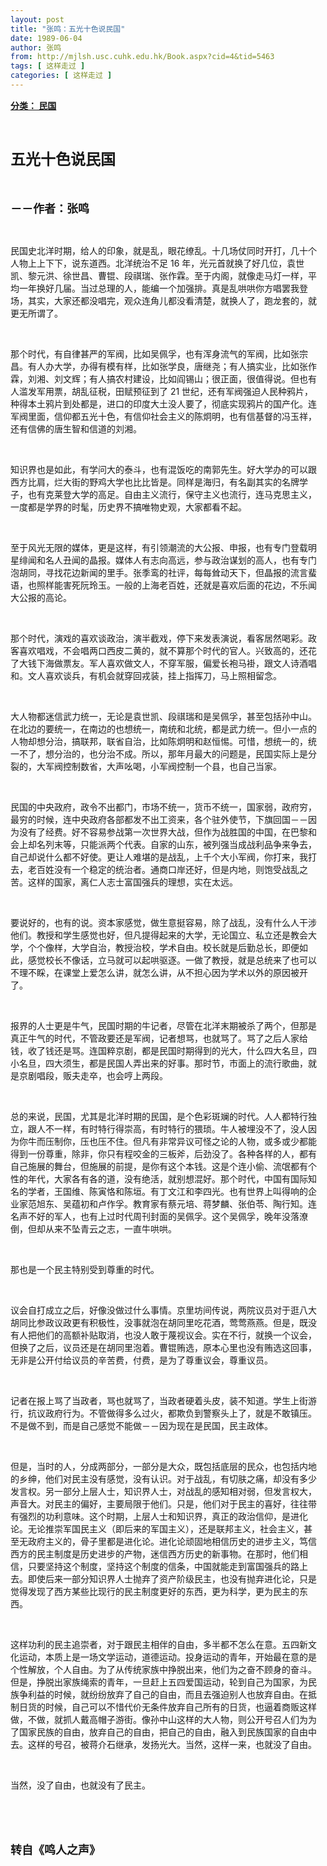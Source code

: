 ```yaml
---
layout: post
title: "张鸣：五光十色说民国"
date: 1989-06-04
author: 张鸣
from: http://mjlsh.usc.cuhk.edu.hk/Book.aspx?cid=4&tid=5463
tags: [ 这样走过 ]
categories: [ 这样走过 ]
---
```


<div style="margin: 15px 10px 10px 0px;">
 <div>
  <span id="ctl00_ContentPlaceHolder1_chapter1_SubjectLabel" style="font-weight:bold;text-decoration:underline;">
   分类： 民国
  </span>
 </div>
 <p class="p1">
  <b>
   <font size="5">
    <span class="s1">
    </span>
    <br/>
   </font>
  </b>
 </p>
 <p class="p2">
  <span class="s1">
   <b>
    <font size="5">
     五光十色说民国
    </font>
   </b>
  </span>
 </p>
 <p class="p1">
  <b>
   <font size="4">
    <span class="s1">
    </span>
    <br/>
   </font>
  </b>
 </p>
 <p class="p2">
  <span class="s1">
   <b>
    <font size="4">
     －－作者：张鸣
    </font>
   </b>
  </span>
 </p>
 <p class="p1">
  <span class="s1">
  </span>
  <br/>
 </p>
 <p class="p2">
  <span class="s1">
   民国史北洋时期，给人的印象，就是乱，眼花缭乱。十几场仗同时开打，几十个人物上上下下，说东道西。北洋统治不足
  </span>
  <span class="s2">
   16
  </span>
  <span class="s1">
   年，光元首就换了好几位，袁世凯、黎元洪、徐世昌、曹锟、段祺瑞、张作霖。至于内阁，就像走马灯一样，平均一年换好几届。当过总理的人，能编一个加强排。真是乱哄哄你方唱罢我登场，其实，大家还都没唱完，观众连角儿都没看清楚，就换人了，跑龙套的，就更无所谓了。
  </span>
 </p>
 <p class="p1">
  <span class="s1">
  </span>
  <br/>
 </p>
 <p class="p2">
  <span class="s1">
   那个时代，有自律甚严的军阀，比如吴佩孚，也有浑身流气的军阀，比如张宗昌。有人办大学，办得有模有样，比如张学良，唐继尧；有人搞实业，比如张作霖，刘湘、刘文辉；有人搞农村建设，比如阎锡山；很正面，很值得说。但也有人滥发军用票，胡乱征税，田赋预征到了
  </span>
  <span class="s2">
   21
  </span>
  <span class="s1">
   世纪，还有军阀强迫人民种鸦片，种得本土鸦片到处都是，进口的印度大土没人要了，彻底实现鸦片的国产化。连军阀里面，信仰都五光十色，有信仰社会主义的陈炯明，也有信基督的冯玉祥，还有信佛的唐生智和信道的刘湘。
  </span>
 </p>
 <p class="p1">
  <span class="s1">
  </span>
  <br/>
 </p>
 <p class="p2">
  <span class="s1">
   知识界也是如此，有学问大的泰斗，也有混饭吃的南郭先生。好大学办的可以跟西方比肩，烂大街的野鸡大学也比比皆是。同样是海归，有名副其实的名牌学子，也有克莱登大学的高足。自由主义流行，保守主义也流行，连马克思主义，一度都是学界的时髦，历史界不搞唯物史观，大家都看不起。
  </span>
 </p>
 <p class="p1">
  <span class="s1">
  </span>
  <br/>
 </p>
 <p class="p2">
  <span class="s1">
   至于风光无限的媒体，更是这样，有引领潮流的大公报、申报，也有专门登载明星绯闻和名人丑闻的晶报。媒体人有志向高远，参与政治谋划的高人，也有专门泡胡同，寻找花边新闻的里手。张季鸾的社评，每每耸动天下，但晶报的流言蜚语，也照样能害死阮玲玉。一般的上海老百姓，还就是喜欢后面的花边，不乐闻大公报的高论。
  </span>
 </p>
 <p class="p1">
  <span class="s1">
  </span>
  <br/>
 </p>
 <p class="p2">
  <span class="s1">
   那个时代，演戏的喜欢谈政治，演半截戏，停下来发表演说，看客居然喝彩。政客喜欢唱戏，不会唱两口西皮二黄的，就不算那个时代的官人。兴致高的，还花了大钱下海做票友。军人喜欢做文人，不穿军服，偏爱长袍马褂，跟文人诗酒唱和。文人喜欢谈兵，有机会就穿回戎装，挂上指挥刀，马上照相留念。
  </span>
 </p>
 <p class="p1">
  <span class="s1">
  </span>
  <br/>
 </p>
 <p class="p2">
  <span class="s1">
   大人物都迷信武力统一，无论是袁世凯、段祺瑞和是吴佩孚，甚至包括孙中山。在北边的要统一，在南边的也想统一，南统和北统，都是武力统一。但小一点的人物却想分治，搞联邦，联省自治，比如陈炯明和赵恒惕。可惜，想统一的，统一不了，想分治的，也分治不成。所以，那年月最大的问题是，民国实际上是分裂的，大军阀控制数省，大声吆喝，小军阀控制一个县，也自己当家。
  </span>
 </p>
 <p class="p1">
  <span class="s1">
  </span>
  <br/>
 </p>
 <p class="p2">
  <span class="s1">
   民国的中央政府，政令不出都门，市场不统一，货币不统一，国家弱，政府穷，最穷的时候，连中央政府各部都发不出工资来，各个驻外使节，下旗回国－－因为没有了经费。好不容易参战第一次世界大战，但作为战胜国的中国，在巴黎和会上却名列末等，只能派两个代表。自家的山东，被列强当成战利品争来争去，自己却说什么都不好使。更让人难堪的是战乱，上千个大小军阀，你打来，我打去，老百姓没有一个稳定的统治者。通商口岸还好，但是内地，则饱受战乱之苦。这样的国家，离仁人志士富国强兵的理想，实在太远。
  </span>
 </p>
 <p class="p1">
  <span class="s1">
  </span>
  <br/>
 </p>
 <p class="p2">
  <span class="s1">
   要说好的，也有的说。资本家感觉，做生意挺容易，除了战乱，没有什么人干涉他们。教授和学生感觉也好，但凡提得起来的大学，无论国立、私立还是教会大学，个个像样，大学自治，教授治校，学术自由。校长就是后勤总长，即便如此，感觉校长不像话，立马就可以起哄驱逐。一做了教授，就是总统来了也可以不理不睬，在课堂上爱怎么讲，就怎么讲，从不担心因为学术以外的原因被开了。
  </span>
 </p>
 <p class="p1">
  <span class="s1">
  </span>
  <br/>
 </p>
 <p class="p2">
  <span class="s1">
   报界的人士更是牛气，民国时期的牛记者，尽管在北洋末期被杀了两个，但那是真正牛气的时代，不管政要还是军阀，记者想骂，也就骂了。骂了之后人家给钱，收了钱还是骂。连国粹京剧，都是民国时期得到的光大，什么四大名旦，四小名旦，四大须生，都是民国人弄出来的好事。那时节，市面上的流行歌曲，就是京剧唱段，贩夫走卒，也会哼上两段。
  </span>
 </p>
 <p class="p1">
  <span class="s1">
  </span>
  <br/>
 </p>
 <p class="p2">
  <span class="s1">
   总的来说，民国，尤其是北洋时期的民国，是个色彩斑斓的时代。人人都特行独立，跟人不一样，有时特行得崇高，有时特行的猥琐。牛人被埋没不了，没人因为你牛而压制你，压也压不住。但凡有非常异议可怪之论的人物，或多或少都能得到一份尊重，除非，你只有程咬金的三板斧，后劲没了。各种各样的人，都有自己施展的舞台，但施展的前提，是你有这个本钱。这是个连小偷、流氓都有个性的年代，大家各有各的道，没有绝活，就别想混好。那个时代，中国有国际知名的学者，王国维、陈寅恪和陈垣。有丁文江和李四光。也有世界上叫得响的企业家范旭东、吴蕴初和卢作孚。教育家有蔡元培、蒋梦麟、张伯苓、陶行知。连名声不好的军人，也有上过时代周刊封面的吴佩孚。这个吴佩孚，晚年没落潦倒，但却从来不坠青云之志，一直牛哄哄。
  </span>
 </p>
 <p class="p1">
  <span class="s1">
  </span>
  <br/>
 </p>
 <p class="p2">
  <span class="s1">
   那也是一个民主特别受到尊重的时代。
  </span>
 </p>
 <p class="p1">
  <span class="s1">
  </span>
  <br/>
 </p>
 <p class="p2">
  <span class="s1">
   议会自打成立之后，好像没做过什么事情。京里坊间传说，两院议员对于逛八大胡同比参政议政更有积极性，没事就泡在胡同里吃花酒，莺莺燕燕。但是，既没有人把他们的高额补贴取消，也没人敢于蔑视议会。实在不行，就换一个议会，但换了之后，议员还是在胡同里泡着。曹锟贿选，原本心里也没有贿选这回事，无非是公开付给议员的辛苦费，付费，是为了尊重议会，尊重议员。
  </span>
 </p>
 <p class="p1">
  <span class="s1">
  </span>
  <br/>
 </p>
 <p class="p2">
  <span class="s1">
   记者在报上骂了当政者，骂也就骂了，当政者硬着头皮，装不知道。学生上街游行，抗议政府行为。不管做得多么过火，都欺负到警察头上了，就是不敢镇压。不是做不到，而是自己感觉不能做－－因为现在是民国，民主政体。
  </span>
 </p>
 <p class="p1">
  <span class="s1">
  </span>
  <br/>
 </p>
 <p class="p2">
  <span class="s1">
   但是，当时的人，分成两部分，一部分是大众，既包括底层的民众，也包括内地的乡绅，他们对民主没有感觉，没有认识。对于战乱，有切肤之痛，却没有多少发言权。另一部分上层人士，知识界人士，对战乱的感知相对弱，但发言权大，声音大。对民主的偏好，主要局限于他们。只是，他们对于民主的喜好，往往带有强烈的功利意味。这个时期，上层人士和知识界，真正的政治信仰，是进化论。无论推崇军国民主义（即后来的军国主义），还是联邦主义，社会主义，甚至无政府主义的，骨子里都是进化论。进化论顽固地相信历史的进步主义，笃信西方的民主制度是历史进步的产物，迷信西方历史的新事物。在那时，他们相信，只要坚持这个制度，坚持这个制度的信条，中国就能走到富国强兵的路上去。即使后来一部分知识界人士抛弃了资产阶级民主，也没有抛弃进化论，只是觉得发现了西方某些比现行的民主制度更好的东西，更为科学，更为民主的东西。
  </span>
 </p>
 <p class="p1">
  <span class="s1">
  </span>
  <br/>
 </p>
 <p class="p2">
  <span class="s1">
   这样功利的民主追崇者，对于跟民主相伴的自由，多半都不怎么在意。五四新文化运动，本质上是一场文学运动，道德运动。投身运动的青年，开始最在意的是个性解放，个人自由。为了从传统家族中挣脱出来，他们为之奋不顾身的奋斗。但是，挣脱出家族绳索的青年，一旦赶上五四爱国运动，轮到自己为国家，为民族争利益的时候，就纷纷放弃了自己的自由，而且去强迫别人也放弃自由。在抵制日货的时候，自己可以不惜代价无条件放弃自己所有的日货，也逼着商贩这样做，不做，就抓人戴高帽子游街。像孙中山这样的大人物，则公开号召人们为为了国家民族的自由，放弃自己的自由，把自己的自由，融入到民族国家的自由中去。这样的号召，被蒋介石继承，发扬光大。当然，这样一来，也就没了自由。
  </span>
 </p>
 <p class="p1">
  <span class="s1">
  </span>
  <br/>
 </p>
 <p class="p2">
  <span class="s1">
   当然，没了自由，也就没有了民主。
  </span>
 </p>
 <p class="p1">
  <span class="s1">
  </span>
  <br/>
 </p>
 <p class="p1">
  <b>
   <font size="4">
    <span class="s1">
    </span>
    <br/>
   </font>
  </b>
 </p>
 <p class="p2">
  <span class="s1">
   <b>
    <font size="4">
     转自《鸣人之声》
    </font>
   </b>
  </span>
 </p>
</div>

